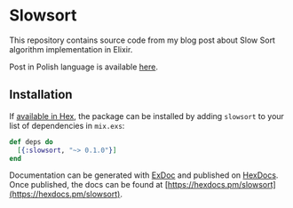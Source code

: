 # Slowsort

This repository contains source code from my blog post about Slow Sort algorithm implementation in Elixir.

Post in Polish language is available [here]().
  
## Installation

If [available in Hex](https://hex.pm/docs/publish), the package can be installed
by adding `slowsort` to your list of dependencies in `mix.exs`:

```elixir
def deps do
  [{:slowsort, "~> 0.1.0"}]
end
```

Documentation can be generated with [ExDoc](https://github.com/elixir-lang/ex_doc)
and published on [HexDocs](https://hexdocs.pm). Once published, the docs can
be found at [https://hexdocs.pm/slowsort](https://hexdocs.pm/slowsort).

